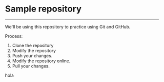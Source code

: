 # Sample repository
----
We'll be using this repository to practice using Git and GitHub.

Process:

1. Clone the repository
2. Modify the repository
3. Push your changes.
4. Modify the repository online.
5. Pull your changes.

hola
